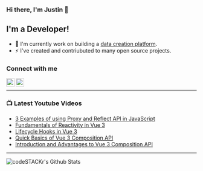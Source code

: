 ### Hi there, I'm Justin 👋

## I'm a Developer!

- 🔭 I'm currently work on building a [data creation platform](https://datatorch.io).
- ⚡ I've created and contriubuted to many open source projects.

### Connect with me

[<img align="left" alt="jsbroks | YouTube" width="22px" src="https://cdn.jsdelivr.net/npm/simple-icons@v3/icons/youtube.svg" />][youtube]
[<img align="left" alt="jsbroks | LinkedIn" width="22px" src="https://cdn.jsdelivr.net/npm/simple-icons@v3/icons/linkedin.svg" />][linkedin]

<br />

---

### 📺 Latest Youtube Videos

<!-- YOUTUBE:START -->
- [3 Examples of using Proxy and Reflect API in JavaScript](https://www.youtube.com/watch?v=yj56BCWiE28)
- [Fundamentals of Reactivity in Vue 3](https://www.youtube.com/watch?v=BFav9Z4lEXE)
- [Lifecycle Hooks in Vue 3](https://www.youtube.com/watch?v=ovGtB5eWsVI)
- [Quick Basics of Vue 3 Composition API](https://www.youtube.com/watch?v=p4iOYO_St_Y)
- [Introduction and Advantages to Vue 3 Composition API](https://www.youtube.com/watch?v=hel0GmxeHyI)
<!-- YOUTUBE:END -->

---

<img align="center" alt="codeSTACKr's Github Stats" src="https://github-readme-stats.vercel.app/api?username=jsbroks&show_icons=true&hide_border=true" >


[youtube]: https://www.youtube.com/channel/UCro4e-xxAYrgwt5cOccnE0A
[github]: https://www.github.com/jsbroks
[linkedin]: https://www.linkedin.com/in/jsbroks/
